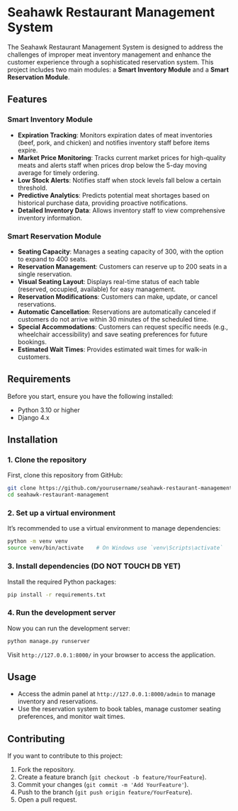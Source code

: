 # Seahawk Restaurant Management System

The Seahawk Restaurant Management System is designed to address the challenges of improper meat inventory management and enhance the customer experience through a sophisticated reservation system. This project includes two main modules: a **Smart Inventory Module** and a **Smart Reservation Module**.

## Features

### Smart Inventory Module
- **Expiration Tracking**: Monitors expiration dates of meat inventories (beef, pork, and chicken) and notifies inventory staff before items expire.
- **Market Price Monitoring**: Tracks current market prices for high-quality meats and alerts staff when prices drop below the 5-day moving average for timely ordering.
- **Low Stock Alerts**: Notifies staff when stock levels fall below a certain threshold.
- **Predictive Analytics**: Predicts potential meat shortages based on historical purchase data, providing proactive notifications.
- **Detailed Inventory Data**: Allows inventory staff to view comprehensive inventory information.

### Smart Reservation Module
- **Seating Capacity**: Manages a seating capacity of 300, with the option to expand to 400 seats.
- **Reservation Management**: Customers can reserve up to 200 seats in a single reservation.
- **Visual Seating Layout**: Displays real-time status of each table (reserved, occupied, available) for easy management.
- **Reservation Modifications**: Customers can make, update, or cancel reservations.
- **Automatic Cancellation**: Reservations are automatically canceled if customers do not arrive within 30 minutes of the scheduled time.
- **Special Accommodations**: Customers can request specific needs (e.g., wheelchair accessibility) and save seating preferences for future bookings.
- **Estimated Wait Times**: Provides estimated wait times for walk-in customers.

## Requirements

Before you start, ensure you have the following installed:

- Python 3.10 or higher
- Django 4.x


## Installation

### 1. Clone the repository

First, clone this repository from GitHub:

```bash
git clone https://github.com/yourusername/seahawk-restaurant-management.git
cd seahawk-restaurant-management
```

### 2. Set up a virtual environment

It’s recommended to use a virtual environment to manage dependencies:

```bash
python -m venv venv
source venv/bin/activate    # On Windows use `venv\Scripts\activate`
```

### 3. Install dependencies (DO NOT TOUCH DB YET)

Install the required Python packages:

```bash
pip install -r requirements.txt
```






### 4. Run the development server

Now you can run the development server:

```bash
python manage.py runserver
```

Visit `http://127.0.0.1:8000/` in your browser to access the application.

## Usage

- Access the admin panel at `http://127.0.0.1:8000/admin` to manage inventory and reservations.
- Use the reservation system to book tables, manage customer seating preferences, and monitor wait times.

## Contributing

If you want to contribute to this project:

1. Fork the repository.
2. Create a feature branch (`git checkout -b feature/YourFeature`).
3. Commit your changes (`git commit -m 'Add YourFeature'`).
4. Push to the branch (`git push origin feature/YourFeature`).
5. Open a pull request.


